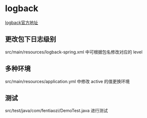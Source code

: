# logback
[logback官方地址](https://logback.qos.ch/demo.html)
## 更改包下日志级别

src/main/resources/logback-spring.xml 中可根据包名修改对应的 level

## 多种环境

src/main/resources/application.yml 中修改 active 的值更换环境

## 测试

src/test/java/com/fentiaozi/DemoTest.java 进行测试